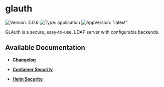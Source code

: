 # glauth

![Version: 2.0.6](https://img.shields.io/badge/Version-2.0.6-informational?style=flat-square) ![Type: application](https://img.shields.io/badge/Type-application-informational?style=flat-square) ![AppVersion: "latest"](https://img.shields.io/badge/AppVersion-"latest"-informational?style=flat-square)

GLAuth is a secure, easy-to-use, LDAP server with configurable backends.

## Available Documentation

- [**Changelog**](CHANGELOG)

- [**Container Security**](container-security)

- [**Helm Security**](helm-security)

